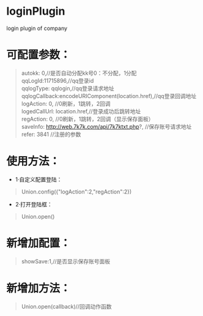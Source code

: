 # loginPlugin
login plugin of company
# 可配置参数： 
> autokk: 0,//是否自动分配kk号0：不分配，1分配  
> qqLogId:11715896,//qq登录id  
> qqlogType: qqlogin,//qq登录请求地址  
> qqlogCallback:encodeURIComponent(location.href),//qq登录回调地址  
> logAction: 0, //0刷新，1跳转，2回调  
> logedCallUrl: location.href,//登录成功后跳转地址  
> regAction: 0, //0刷新，1跳转，2回调（显示保存面板）  
> saveInfo: http://web.7k7k.com/api/7k7ktxt.php?, //保存账号请求地址  
> refer: 3841 //注册的参数 

# 使用方法： 
* 1·自定义配置登陆： 
> Union.config({"logAction":2,"regAction":2})
* 2·打开登陆框： 
> Union.open()

# 新增加配置： 
> showSave:1,//是否显示保存账号面板

# 新增加方法： 
> Union.open(callback)//回调动作函数